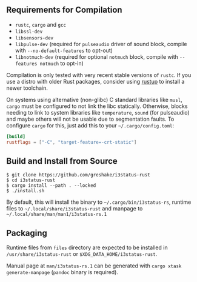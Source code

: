 ## Requirements for Compilation

- `rustc`, `cargo` and `gcc`
- `libssl-dev`
- `libsensors-dev`
- `libpulse-dev` (required for `pulseaudio` driver of sound block, compile with `--no-default-features` to opt-out)
- `libnotmuch-dev` (required for optional `notmuch` block, compile with `--features notmuch` to opt-in)

Compilation is only tested with very recent stable versions of `rustc`. If you use a distro with older Rust packages, consider using [rustup](https://rustup.rs/) to install a newer toolchain.

On systems using alternative (non-glibc) C standard libraries like `musl`, `cargo` must be configured to not link the libc statically. Otherwise, blocks needing to link to system libraries like `temperature`, `sound` (for pulseaudio) and maybe others will not be usable due to segmentation faults. To configure `cargo` for this, just add this to your `~/.cargo/config.toml`:

```toml
[build]
rustflags = ["-C", "target-feature=-crt-static"]
```

## Build and Install from Source

```shell
$ git clone https://github.com/greshake/i3status-rust
$ cd i3status-rust
$ cargo install --path . --locked
$ ./install.sh
```

By default, this will install the binary to `~/.cargo/bin/i3status-rs`, runtime files to `~/.local/share/i3status-rust` and manpage to `~/.local/share/man/man1/i3status-rs.1`

## Packaging

Runtime files from `files` directory are expected to be installed in `/usr/share/i3status-rust` or `$XDG_DATA_HOME/i3status-rust`.

Manual page at `man/i3status-rs.1` can be generated with `cargo xtask generate-manpage` (`pandoc` binary is required).
